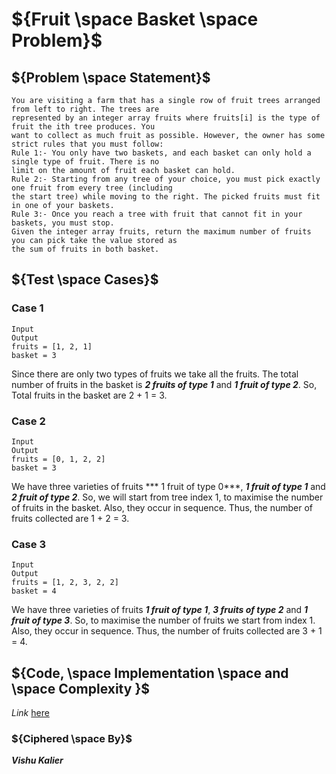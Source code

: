
# ${Fruit \space Basket \space Problem}$

## ${Problem \space Statement}$
    
    You are visiting a farm that has a single row of fruit trees arranged from left to right. The trees are 
    represented by an integer array fruits where fruits[i] is the type of fruit the ith tree produces. You 
    want to collect as much fruit as possible. However, the owner has some strict rules that you must follow:
    Rule 1:- You only have two baskets, and each basket can only hold a single type of fruit. There is no 
    limit on the amount of fruit each basket can hold.
    Rule 2:- Starting from any tree of your choice, you must pick exactly one fruit from every tree (including
    the start tree) while moving to the right. The picked fruits must fit in one of your baskets.
    Rule 3:- Once you reach a tree with fruit that cannot fit in your baskets, you must stop.
    Given the integer array fruits, return the maximum number of fruits you can pick take the value stored as
    the sum of fruits in both basket. 


## ${Test \space Cases}$

### Case 1
  
    Input                                                             Output
    fruits = [1, 2, 1]                                                basket = 3

Since there are only two types of fruits we take all the fruits. The total number of fruits in the basket is ***2 fruits of type 1*** and ***1 fruit of type 2***. So, 
Total fruits in the basket are 2 + 1 = 3.

### Case 2
  
    Input                                                             Output
    fruits = [0, 1, 2, 2]                                             basket = 3

We have three varieties of fruits *** 1 fruit of type 0***, ***1 fruit of type 1*** and ***2 fruit of type 2***. So, we will start from tree index 1, to maximise the
number of fruits in the basket. Also, they occur in sequence. Thus, the number of fruits collected are 1 + 2 = 3.

### Case 3
  
    Input                                                             Output
    fruits = [1, 2, 3, 2, 2]                                          basket = 4

We have three varieties of fruits ***1 fruit of type 1***, ***3 fruits of type 2*** and ***1 fruit of type 3***. So, to maximise the number of fruits we start from 
index 1. Also, they occur in sequence. Thus, the number of fruits collected are 3 + 1 = 4.


## ${Code, \space Implementation \space and \space Complexity }$

${Link}$ [here](https://github.com/VishuKalier2003/Trapping-Water-Problem/blob/main/TrappingWater.java)

### ${Ciphered \space By}$
<b><i> Vishu Kalier
  
  
  
  


